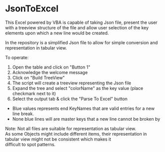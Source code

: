 # JsonToExcel
This Excel powered by VBA is capable of taking Json file, present the user with a treeview structure of the file and allow user
selection of the key elements upon which a new line would be created.

In the repository is a simplified Json file to allow for simple conversion and representation in tabular view.  

To operate:  
1. Open the table and click on "Button 1"  
2. Acknowledge the welcome message  
3. Click on "Build TreeView"  
4. The script will create a treeview representing the Json file  
5. Expand the tree and select "colorName" as the key value (place checkmark next to it)  
6. Select the output tab & click the "Parse To Excel" button  
  
* Blue values represents end KeyNames that are valid entries for a new line break.
* None blue lines will are master keys that a new line cannot be broken by 
  
Note: 
Not all files are suitable for representation as tabular view.  
As some Objects might include different items, their representation in tabular view might not be consistent which makes it  
difficult to spot patterns.
